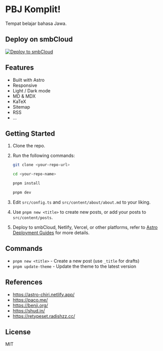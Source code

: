 # PBJ Komplit!

Tempat belajar bahasa Jawa.

## Deploy on smbCloud

[![Deploy to smbCloud](https://github.com/smbcloudXYZ/smbcloud-cli/blob/development/deploy.svg)](https://smbcloud.xyz)

## Features

- Built with Astro
- Responsive
- Light / Dark mode
- MD & MDX
- KaTeX
- Sitemap
- RSS
- ...

## Getting Started

1. Clone the repo.

2. Run the following commands:

   ```bash
   git clone <your-repo-url>

   cd <your-repo-name>

   pnpm install

   pnpm dev
   ```

3. Edit `src/config.ts` and `src/content/about/about.md` to your liking.

4. Use `pnpm new <title>` to create new posts, or add your posts to `src/content/posts`.

5. Deploy to smbCloud, Netlify, Vercel, or other platforms, refer to [Astro Deployment Guides](https://docs.astro.build/en/guides/deploy/) for more details.

## Commands

- `pnpm new <title>` - Create a new post (use `_title` for drafts)
- `pnpm update-theme` - Update the theme to the latest version

## References

- https://astro-chiri.netlify.app/
- https://paco.me/
- https://benji.org/
- https://shud.in/
- https://retypeset.radishzz.cc/

## License

MIT
